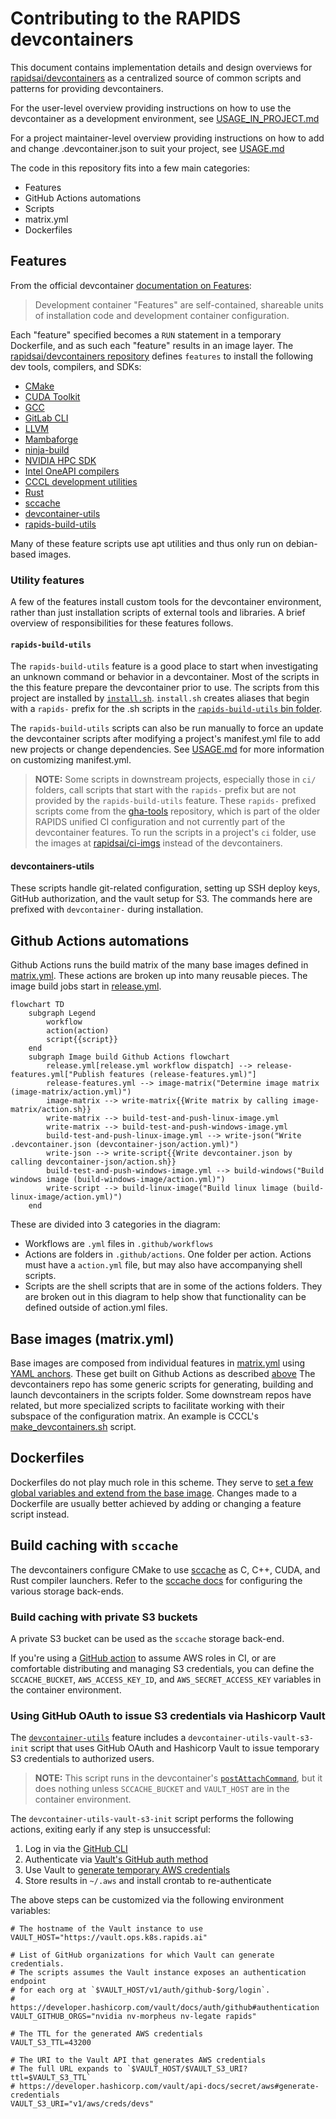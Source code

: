 # Contributing to the RAPIDS devcontainers

This document contains implementation details and design overviews for
[rapidsai/devcontainers](https://github.com/rapidsai/devcontainers) as a
centralized source of common scripts and patterns for providing devcontainers.

For the user-level overview providing instructions on how to use the
devcontainer as a development environment, see
[USAGE_IN_PROJECT.md](USAGE_IN_PROJECT.md)

For a project maintainer-level overview providing instructions on how to add
and change .devcontainer.json to suit your project, see [USAGE.md](USAGE.md)

The code in this repository fits into a few main categories:

* Features
* GitHub Actions automations
* Scripts
* matrix.yml
* Dockerfiles

## Features

From the official devcontainer [documentation on Features](https://containers.dev/implementors/features/):
> Development container "Features" are self-contained, shareable units of installation code and development container configuration.

Each "feature" specified becomes a `RUN` statement in a temporary Dockerfile,
and as such each "feature" results in an image layer. The
[rapidsai/devcontainers repository](https://github.com/rapidsai/devcontainers)
defines `features` to install the following dev tools, compilers, and SDKs:

* [CMake](features/src/cmake/)
* [CUDA Toolkit](features/src/cuda/)
* [GCC](features/src/gcc/)
* [GitLab CLI](features/src/gitlab-cli/)
* [LLVM](features/src/llvm/)
* [Mambaforge](features/src/mambaforge/)
* [ninja-build](features/src/ninja/)
* [NVIDIA HPC SDK](features/src/nvhpc/)
* [Intel OneAPI compilers](features/src/oneapi/)
* [CCCL development utilities](features/src/cccl-dev/)
* [Rust](features/src/rust/)
* [sccache](features/src/sccache/)
* [devcontainer-utils](features/src/utils/)
* [rapids-build-utils](features/src/rapids-build-utils/)

Many of these feature scripts use apt utilities and thus only run on debian-based
images.

### Utility features

A few of the features install custom tools for the devcontainer environment,
rather than just installation scripts of external tools and libraries. A brief
overview of responsibilities for these features follows.

#### `rapids-build-utils`

The `rapids-build-utils` feature is a good place to start when investigating an
unknown command or behavior in a devcontainer. Most of the scripts in the this
feature prepare the devcontainer prior to use. The scripts from this project are
installed by [`install.sh`](./features/src/rapids-build-utils/install.sh). `install.sh`
creates aliases that begin with a `rapids-` prefix for the .sh scripts in the
[`rapids-build-utils` bin
folder](features/src/rapids-build-utils/opt/rapids-build-utils/bin).

The `rapids-build-utils` scripts can also be run manually to force an update the
devcontainer scripts after modifying a project's manifest.yml file to add new
projects or change dependencies. See
[USAGE.md](./USAGE.md#generating-scripts-for-other-projects-manifestyaml-file)
for more information on customizing manifest.yml.

> **NOTE:** Some scripts in downstream projects, especially those in `ci/`
folders, call scripts that start with the `rapids-` prefix but are not provided
by the `rapids-build-utils` feature. These `rapids-` prefixed scripts come from
the [gha-tools](https://github.com/rapidsai/gha-tools/tree/main/tools)
repository, which is part of the older RAPIDS unified CI configuration and not
currently part of the devcontainer features. To run the scripts in a project's
`ci` folder, use the images at
[rapidsai/ci-imgs](https://github.com/rapidsai/ci-imgs) instead of the
devcontainers.

#### devcontainers-utils

These scripts handle git-related configuration, setting up SSH deploy
keys, GitHub authorization, and the vault setup for S3. The commands here are
prefixed with `devcontainer-` during installation.

## Github Actions automations

Github Actions runs the build matrix of the many base images defined in [matrix.yml](./matrix.yml).
These actions are broken up into many reusable pieces. The image build jobs start in
[release.yml](./.github/workflows/release.yml).

```mermaid
flowchart TD
    subgraph Legend
        workflow
        action(action)
        script{{script}}
    end
    subgraph Image build Github Actions flowchart
        release.yml[release.yml workflow dispatch] --> release-features.yml["Publish features (release-features.yml)"]
        release-features.yml --> image-matrix("Determine image matrix (image-matrix/action.yml)")
        image-matrix --> write-matrix{{Write matrix by calling image-matrix/action.sh}}
        write-matrix --> build-test-and-push-linux-image.yml
        write-matrix --> build-test-and-push-windows-image.yml
        build-test-and-push-linux-image.yml --> write-json("Write .devcontainer.json (devcontainer-json/action.yml)")
        write-json --> write-script{{Write devcontainer.json by calling devcontainer-json/action.sh}}
        build-test-and-push-windows-image.yml --> build-windows("Build windows image (build-windows-image/action.yml)")
        write-script --> build-linux-image("Build linux limage (build-linux-image/action.yml)")
    end
```

These are divided into 3 categories in the diagram:
* Workflows are `.yml` files in `.github/workflows`
* Actions are folders in `.github/actions`. One folder per action. Actions must have a `action.yml` file, but may
also have accompanying shell scripts.
* Scripts are the shell scripts that are in some of the actions folders. They are broken out in this diagram to help
show that functionality can be defined outside of action.yml files.

## Base images (matrix.yml)

Base images are composed from individual features in [matrix.yml](./matrix.yml)
using [YAML
anchors](https://support.atlassian.com/bitbucket-cloud/docs/yaml-anchors/).
These get built on Github Actions as described
[above](#github-actions-automations) The devcontainers repo has some generic
scripts for generating, building and launch devcontainers in the scripts folder.
Some downstream repos have related, but more specialized scripts to facilitate
working with their subspace of the configuration matrix. An example is CCCL's
[make_devcontainers.sh](https://github.com/NVIDIA/cccl/blob/main/.devcontainer/make_devcontainers.sh)
script.

## Dockerfiles

Dockerfiles do not play much role in this scheme. They serve to [set a few global
variables and extend from the base image](./.devcontainer/rapids.Dockerfile).
Changes made to a Dockerfile are usually better achieved by adding or changing a feature
script instead.

## Build caching with `sccache`

The devcontainers configure CMake to use
[sccache](https://github.com/mozilla/sccache) as C, C++, CUDA, and Rust compiler
launchers. Refer to the [sccache
docs](https://github.com/mozilla/sccache/tree/main/docs) for configuring the
various storage back-ends.

### Build caching with private S3 buckets

A private S3 bucket can be used as the `sccache` storage back-end.

If you're using a [GitHub action](https://github.com/aws-actions/configure-aws-credentials) to assume AWS roles in CI, or are comfortable distributing and managing S3 credentials, you can define the `SCCACHE_BUCKET`, `AWS_ACCESS_KEY_ID`, and `AWS_SECRET_ACCESS_KEY` variables in the container environment.

### Using GitHub OAuth to issue S3 credentials via Hashicorp Vault

The [`devcontainer-utils`](features/src/utils/) feature includes a `devcontainer-utils-vault-s3-init` script that uses GitHub OAuth and Hashicorp Vault to issue temporary S3 credentials to authorized users.

> **NOTE:** This script runs in the devcontainer's [`postAttachCommand`](https://containers.dev/implementors/json_reference/#lifecycle-scripts), but it does nothing unless `SCCACHE_BUCKET` and `VAULT_HOST` are in the container environment.

The `devcontainer-utils-vault-s3-init` script performs the following actions, exiting early if any step is unsuccessful:

1. Log in via the [GitHub CLI](https://cli.github.com/)
2. Authenticate via [Vault's GitHub auth method](https://developer.hashicorp.com/vault/docs/auth/github#authentication)
3. Use Vault to [generate temporary AWS credentials](https://developer.hashicorp.com/vault/api-docs/secret/aws#generate-credentials)
4. Store results in `~/.aws` and install crontab to re-authenticate

The above steps can be customized via the following environment variables:
```
# The hostname of the Vault instance to use
VAULT_HOST="https://vault.ops.k8s.rapids.ai"

# List of GitHub organizations for which Vault can generate credentials.
# The scripts assumes the Vault instance exposes an authentication endpoint
# for each org at `$VAULT_HOST/v1/auth/github-$org/login`.
# https://developer.hashicorp.com/vault/docs/auth/github#authentication
VAULT_GITHUB_ORGS="nvidia nv-morpheus nv-legate rapids"

# The TTL for the generated AWS credentials
VAULT_S3_TTL=43200

# The URI to the Vault API that generates AWS credentials
# The full URL expands to `$VAULT_HOST/$VAULT_S3_URI?ttl=$VAULT_S3_TTL`
# https://developer.hashicorp.com/vault/api-docs/secret/aws#generate-credentials
VAULT_S3_URI="v1/aws/creds/devs"
```